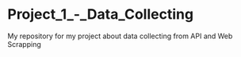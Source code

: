 # Project_1_-_Data_Collecting
My repository for my project about data collecting from API and Web Scrapping 
